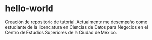 # hello-world
Creación de repositorio de tutorial. 
Actualmente me desempeño como estudiante de la licenciatura en Ciencias de Datos para Negocios en el Centro de Estudios Superiores de la Ciudad de México.
